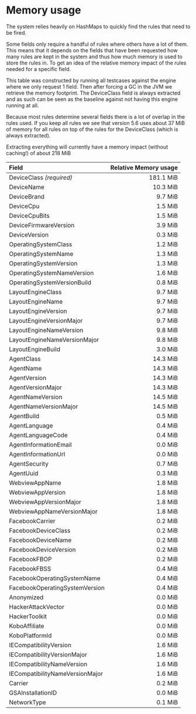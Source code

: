 Memory usage
============
The system relies heavily on HashMaps to quickly find the rules that need to be fired.

Some fields only require a handful of rules where others have a lot of them.
This means that it depends on the fields that have been requested how many rules are kept in the system and
thus how much memory is used to store the rules in.
To get an idea of the relative memory impact of the rules needed for a specific field.

This table was constructed by running all testcases against the engine where we only request 1 field.
Then after forcing a GC in the JVM we retrieve the memory footprint.
The DeviceClass field is always extracted and as such can be seen as the baseline against not having 
this engine running at all.

Because most rules determine several fields there is a lot of overlap in the rules used.
If you keep all rules we see that version 5.6 uses about 37 MiB of memory for all rules 
on top of the rules for the DeviceClass (which is always extracted).

Extracting everything will currently have a memory impact (without caching!) of about 218 MiB

| Field | Relative Memory usage  |
| :--- | ---: |
| DeviceClass *(required)*        |  181.1 MiB |
| DeviceName                      |   10.3 MiB |
| DeviceBrand                     |    9.7 MiB |
| DeviceCpu                       |    1.5 MiB |
| DeviceCpuBits                   |    1.5 MiB |
| DeviceFirmwareVersion           |    3.9 MiB |
| DeviceVersion                   |    0.3 MiB |
| OperatingSystemClass            |    1.2 MiB |
| OperatingSystemName             |    1.3 MiB |
| OperatingSystemVersion          |    1.3 MiB |
| OperatingSystemNameVersion      |    1.6 MiB |
| OperatingSystemVersionBuild     |    0.8 MiB |
| LayoutEngineClass               |    9.7 MiB |
| LayoutEngineName                |    9.7 MiB |
| LayoutEngineVersion             |    9.7 MiB |
| LayoutEngineVersionMajor        |    9.7 MiB |
| LayoutEngineNameVersion         |    9.8 MiB |
| LayoutEngineNameVersionMajor    |    9.8 MiB |
| LayoutEngineBuild               |    3.0 MiB |
| AgentClass                      |   14.3 MiB |
| AgentName                       |   14.3 MiB |
| AgentVersion                    |   14.3 MiB |
| AgentVersionMajor               |   14.3 MiB |
| AgentNameVersion                |   14.5 MiB |
| AgentNameVersionMajor           |   14.5 MiB |
| AgentBuild                      |    0.5 MiB |
| AgentLanguage                   |    0.4 MiB |
| AgentLanguageCode               |    0.4 MiB |
| AgentInformationEmail           |    0.0 MiB |
| AgentInformationUrl             |    0.0 MiB |
| AgentSecurity                   |    0.7 MiB |
| AgentUuid                       |    0.3 MiB |
| WebviewAppName                  |    1.8 MiB |
| WebviewAppVersion               |    1.8 MiB |
| WebviewAppVersionMajor          |    1.8 MiB |
| WebviewAppNameVersionMajor      |    1.8 MiB |
| FacebookCarrier                 |    0.2 MiB |
| FacebookDeviceClass             |    0.2 MiB |
| FacebookDeviceName              |    0.2 MiB |
| FacebookDeviceVersion           |    0.2 MiB |
| FacebookFBOP                    |    0.2 MiB |
| FacebookFBSS                    |    0.4 MiB |
| FacebookOperatingSystemName     |    0.4 MiB |
| FacebookOperatingSystemVersion  |    0.4 MiB |
| Anonymized                      |    0.0 MiB |
| HackerAttackVector              |    0.0 MiB |
| HackerToolkit                   |    0.0 MiB |
| KoboAffiliate                   |    0.0 MiB |
| KoboPlatformId                  |    0.0 MiB |
| IECompatibilityVersion          |    1.6 MiB |
| IECompatibilityVersionMajor     |    1.6 MiB |
| IECompatibilityNameVersion      |    1.6 MiB |
| IECompatibilityNameVersionMajor |    1.6 MiB |
| Carrier                         |    0.2 MiB |
| GSAInstallationID               |    0.0 MiB |
| NetworkType                     |    0.1 MiB |
